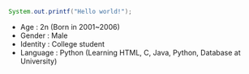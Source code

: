 ```java
System.out.printf("Hello world!");
```
 - Age : 2n (Born in 2001~2006)
 - Gender : Male
 - Identity : College student
 - Language : Python (Learning HTML, C, Java, Python, Database at University)
